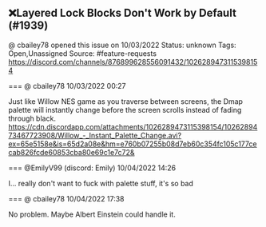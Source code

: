 ## ❌Layered Lock Blocks Don't Work by Default (#1939)
@ cbailey78 opened this issue on 10/03/2022
Status: unknown
Tags: Open,Unassigned
Source: #feature-requests https://discord.com/channels/876899628556091432/1026289473115398154


=== @ cbailey78 10/03/2022 00:27

Just like Willow NES game as you traverse between screens, the Dmap palette will instantly change before the screen scrolls instead of fading through black.
https://cdn.discordapp.com/attachments/1026289473115398154/1026289473467723908/Willow_-_Instant_Palette_Change.avi?ex=65e5158e&is=65d2a08e&hm=e760b07255b08d7eb60c354fc105c177cecab826fcde60853cba80e69c1e7c72&

=== @EmilyV99 (discord: Emily) 10/04/2022 14:26

I... really don't want to fuck with palette stuff, it's so bad

=== @ cbailey78 10/04/2022 17:38

No problem.
Maybe Albert Einstein could handle it.
